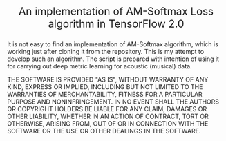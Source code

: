 <p align="center" style="font-size:x-large; font-style: bold">An implementation of AM-Softmax Loss algorithm in TensorFlow 2.0</p>

<p>It is not easy to find an implementation of AM-Softmax algorithm, which is working just after cloning it from the repository. This is my attempt to develop such an algorithm. The script is prepared with intention of using it for carrying out deep metric learning for acoustic (musical) data.</p>

<p>THE SOFTWARE IS PROVIDED "AS IS", WITHOUT WARRANTY OF ANY KIND, EXPRESS OR IMPLIED, INCLUDING BUT NOT LIMITED TO THE WARRANTIES OF MERCHANTABILITY, FITNESS FOR A PARTICULAR PURPOSE AND NONINFRINGEMENT. IN NO EVENT SHALL THE AUTHORS OR COPYRIGHT HOLDERS BE LIABLE FOR ANY CLAIM, DAMAGES OR OTHER LIABILITY, WHETHER IN AN ACTION OF CONTRACT, TORT OR OTHERWISE, ARISING FROM, OUT OF OR IN CONNECTION WITH THE SOFTWARE OR THE USE OR OTHER DEALINGS IN THE SOFTWARE.</p>
